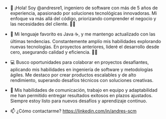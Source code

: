 - 👋 ¡Hola! Soy @andresre1, ingeniero de software con más de 5 años de experiencia, apasionado por soluciones tecnológicas innovadoras. Mi enfoque va más allá del código, priorizando comprender el negocio y las necesidades del cliente. 💼💡

- 🚀 Mi lenguaje favorito es Java ☕, y me mantengo actualizado con las últimas tendencias. Constantemente amplío mis habilidades explorando nuevas tecnologías. En proyectos anteriores, lideré el desarrollo desde cero, asegurando calidad y eficiencia. 🚀💪

- 💻 Busco oportunidades para colaborar en proyectos desafiantes, aplicando mis habilidades en ingeniería de software y metodologías ágiles. Me destaco por crear productos escalables y de alto rendimiento, superando desafíos técnicos con soluciones creativas. 

- 🤝 Mis habilidades de comunicación, trabajo en equipo y adaptabilidad me han permitido entregar resultados exitosos en plazos ajustados. Siempre estoy listo para nuevos desafíos y aprendizaje continuo. 

- 📫 ¿Cómo contactarme? https://linkedin.com/in/andres-scm
